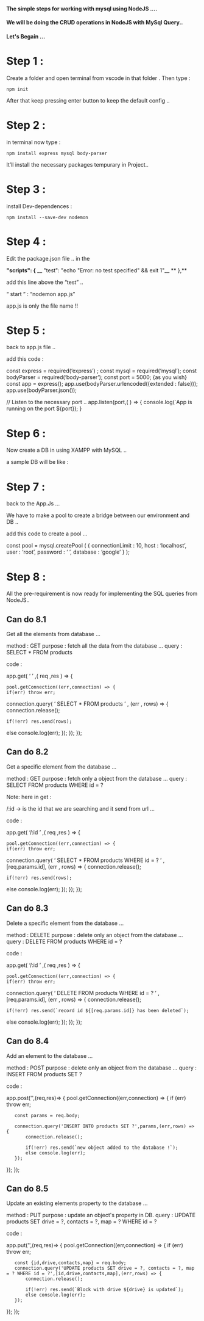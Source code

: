 #### The simple steps for working with mysql using NodeJS .... 
#### We will be doing the CRUD operations in NodeJS with MySql Query..


#### Let's Begain ...

# Step 1 :

Create a folder and open terminal from vscode in that folder . Then type : 

```
npm init
```

After that keep pressing enter button to keep the default config .. 


# Step 2 :


in terminal now type : 

```
npm install express mysql body-parser
```

It’ll install the necessary packages tempurary in Project..



# Step 3 :

install Dev-dependences : 

```
npm install --save-dev nodemon
```


# Step 4 : 

Edit the package.json file ..
in the 

__"scripts": {__
__    "test": "echo \"Error: no test specified\" && exit 1"__
**  },**

add this line above the “test” ..

“ start ” : “nodemon app.js” 

app.js is only the file name  !!




# Step 5 : 

back to app.js file .. 


add this code  :

const express = required(‘express’) ;
const mysql = required(‘mysql’);
const bodyParser = required(‘body-parser’);
const port = 5000; {as you wish}
const app = express();
app.use(bodyParser.urlencoded({extended : false}));
app.use(bodyParser.json());

// Listen to the necessary port ..
app.listen(port,( ) => {
console.log(`App is running on the port ${port});
}



# Step 6 : 

Now create a DB in using XAMPP with MySQL .. 


a sample DB will be like : 








# Step 7 : 
back to the App.Js …
 
We have to make a pool to create a bridge between our environment and DB ..

add this code to create a pool …

const pool = mysql.createPool ( {
connectionLimit	: 10,
host			: ‘localhost’,
user			: ‘root’,
password		: ‘ ’,
database		: ‘google’
} );


# Step 8 :


All the pre-requirement is now ready for implementing the SQL queries from NodeJS..


## Can do 8.1


Get all the elements from database …


method : GET
purpose : fetch all the data from the database …
query : SELECT * FROM products

code : 

app.get( ‘ ’ ,( req ,res ) => {
	
	pool.getConnection((err,connection) => {
	if(err) throw err;
		
connection.query( ‘ SELECT * FROM products ’ , (err , rows) => {
	connection.release();

	if(!err) res.send(rows);
else console.log(err);
});
});
});





## Can do 8.2


Get a specific element from the database …


method : GET
purpose : fetch only a object from the database …
query : SELECT FROM products WHERE id = ?

Note: here in get : 
 
/:id -> is the id that we are searching and it send from url … 

code : 

app.get( ‘/:id ’ ,( req ,res ) => {
	
	pool.getConnection((err,connection) => {
	if(err) throw err;
		
connection.query( ‘ SELECT * FROM products WHERE id = ? ’ , [req.params.id], (err , rows) => {
	connection.release();

	if(!err) res.send(rows);
else console.log(err);
});
});
});




## Can do 8.3


Delete a specific element from the database …


method : DELETE
purpose : delete only an object from the database …
query : DELETE FROM products WHERE id = ?

code : 

app.get( ‘/:id ’ ,( req ,res ) => {
	
	pool.getConnection((err,connection) => {
	if(err) throw err;
		
connection.query( ‘ DELETE FROM products WHERE id = ? ’ , [req.params.id], (err , rows) => {
	connection.release();

	if(!err) res.send(`record id ${[req.params.id]} has been deleted`);
else console.log(err);
});
});
});



## Can do 8.4

Add an element to the database …


method : POST
purpose : delete only an object from the database …
query : INSERT FROM products SET ?

code : 

app.post('',(req,res)=> {
   pool.getConnection((err,connection) => {
       if (err) throw err;
 
       const params = req.body;
 
       connection.query('INSERT INTO products SET ?',params,(err,rows) => {
           connection.release();
          
           if(!err) res.send(`new object added to the database !`);
           else console.log(err);
       });
   });
});




## Can do 8.5

Update an existing elements property to the database …


method : PUT
purpose : update an object's property in DB.
query : UPDATE products SET drive = ?, contacts = ?, map = ? WHERE id = ?

code : 

app.put('',(req,res)=> {
   pool.getConnection((err,connection) => {
       if (err) throw err;
 
       const {id,drive,contacts,map} = req.body;
       connection.query('UPDATE products SET drive = ?, contacts = ?, map = ? WHERE id = ?',[id,drive,contacts,map],(err,rows) => {
           connection.release();
          
           if(!err) res.send(`Block with drive ${drive} is updated`);
           else console.log(err);
       });
   });
});

